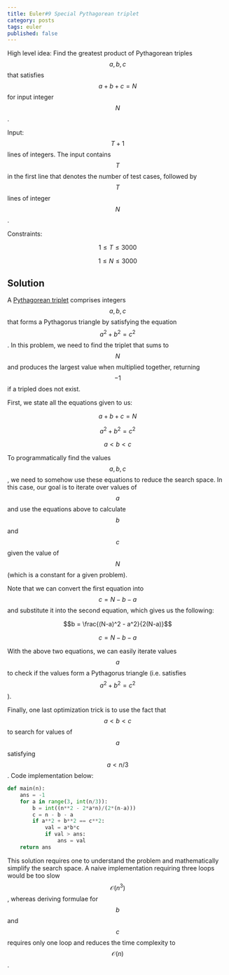 ```yaml
---
title: Euler#9 Special Pythagorean triplet
category: posts
tags: euler
published: false
---
```


High level idea: Find the greatest product of Pythagorean triples $$a,b,c$$ that satisfies $$a + b + c = N$$ for input integer $$N$$.

Input: $$T+1$$ lines of integers. The input contains $$T$$ in the first line that denotes the number of test cases, followed by $$T$$ lines of integer $$N$$.

Constraints:

$$1 \leq T \leq 3000$$

$$1 \leq N \leq 3000$$


## Solution
A [Pythagorean triplet](https://en.wikipedia.org/wiki/Pythagorean_triple) comprises integers $$a,b,c$$ that forms a Pythagorus triangle by satisfying the equation $$a^2 + b^2 = c^2$$. In this problem, we need to find the triplet that sums to $$N$$ and produces the largest value when multiplied together, returning $$-1$$ if a tripled does not exist.

First, we state all the equations given to us:

$$a + b + c = N$$ 

$$a^2 + b^2 = c^2$$

$$a < b < c$$

To programmatically find the values $$a, b, c$$, we need to somehow use these equations to reduce the search space. In this case, our goal is to iterate over values of $$a$$ and use the equations above to calculate $$b$$ and $$c$$ given the value of $$N$$ (which is a constant for a given problem).

Note that we can convert the first equation into $$c = N - b - a$$ and substitute it into the second equation, which gives us the following:

$$b = \frac{(N-a)^2 - a^2}{2(N-a)}$$

$$c = N - b - a$$

With the above two equations, we can easily iterate values $$a$$ to check if the values form a Pythagorus triangle (i.e. satisfies $$a^2 + b^2 = c^2$$).

Finally, one last optimization trick is to use the fact that $$a<b<c$$ to search for values of $$a$$ satisfying $$a<n/3$$. Code implementation below:

```python
def main(n):
    ans = -1
    for a in range(3, int(n/3)):
        b = int((n**2 - 2*a*n)/(2*(n-a)))
        c = n - b - a
        if a**2 + b**2 == c**2:
            val = a*b*c
            if val > ans:
                ans = val
    return ans
```

This solution requires one to understand the problem and mathematically simplify the search space. A naive implementation requiring three loops would be too slow $$\mathcal{O}(n^3)$$, whereas deriving formulae for $$b$$ and $$c$$ requires only one loop and reduces the time complexity to $$\mathcal{O}(n)$$.
